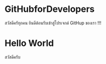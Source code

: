 # GitHubforDevelopers
สวัสดีครัทุกคน ยินดีต้อนรับเข้าสู่โปรเจกต์ GitHup  ของเรา !!!

# Hello World
สวัสดีครับ
